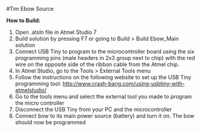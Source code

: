 #Tim Ebow Source

**How to Build:**   
1. Open .atsln file in Atmel Studio 7   
2. Build solution by pressing F7 or going to Build > Build Ebow_Main solution
3. Connect USB Tiny to program to the microcontroller board using the six programming pins (male headers in 2x3 group next to chip) with the red wire on the opposite side of the ribbon cable from the Atmel chip.
4. In Atmel Studio, go to the Tools > External Tools menu
5. Follow the instructions on the following website to set up the USB Tiny programming tool: http://www.crash-bang.com/using-usbtiny-with-atmelstudio/
6. Go to the tools menu and select the external tool you made to program the micro controller
7. Disconnect the USB Tiny from your PC and the microcontroller
8. Connect bow to its main power source (battery) and turn it on. The bow should now be programmed